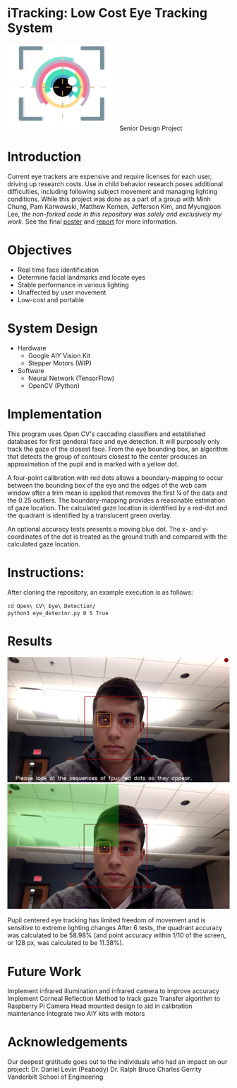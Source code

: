 # iTracking: Low Cost Eye Tracking System
<img src="./Images/logo.png" width=250)/>
Senior Design Project

# Introduction
Current eye trackers are expensive and require licenses for each user, driving up research costs. Use in child behavior research poses additional difficulties, including following subject movement and managing lighting conditions.
While this project was done as a part of a group with Minh Chung, Pam Karwowski, Matthew Kernen, Jefferson Kim, and Myungjoon Lee, *the non-forked code in this repository was solely and exclusively my work*. See the final [poster](./final_poster.pdf) and [report](./final_report.pdf) for more information.

# Objectives
- Real time face identification
- Determine facial landmarks and locate eyes
- Stable performance in various lighting
- Unaffected by user movement
- Low-cost and portable

# System Design
- Hardware
    - Google AIY Vision Kit
    - Stepper Motors (WIP)
- Software
    - Neural Network (TensorFlow)
    - OpenCV (Python)

# Implementation
This program uses Open CV's cascading classifiers and established databases for first genderal face and eye detection. It will purposely only track the gaze of the closest face. From the eye bounding box, an algorithm that detects the group of contours closest to the center produces an approximation of the pupil and is marked with a yellow dot.

A four-point calibration with red dots allows a boundary-mapping to occur between the bounding box of the eye and the edges of the web cam window after a trim mean is applied that removes the first ¼ of the data and the 0.25 outliers. The boundary-mapping provides a reasonable estimation of gaze location. The calculated gaze location is identified by a red-dot and the quadrant is identified by a translucent green overlay.

An optional accuracy tests presents a moving blue dot. The x- and y-coordinates of the dot is treated as the ground truth and compared with the calculated gaze location.

# Instructions:
After cloning the repository, an example execution is as follows:
```
cd Open\ CV\ Eye\ Detection/
python3 eye_detector.py 0 5 True
```

# Results
![Poster Image 2](./Images/poster_image_2.png)
![Poster Image 1](./Images/poster_image_1.png)

Pupil centered eye tracking has limited freedom of movement and is sensitive to extreme lighting changes
After 6 tests, the quadrant accuracy was calculated to be 58.98% (and point accuracy within 1/10 of the screen, or 128 px, was calculated to be 11.38%).

# Future Work
Implement infrared illumination and infrared camera to improve accuracy
Implement Corneal Reflection Method to track gaze
Transfer algorithm to Raspberry Pi Camera
Head mounted design to aid in calibration maintenance
Integrate two AIY kits with motors

# Acknowledgements
Our deepest gratitude goes out to the individuals who had an impact on our project:
Dr. Daniel Levin (Peabody)
Dr. Ralph Bruce
Charles Gerrity
Vanderbilt School of Engineering
